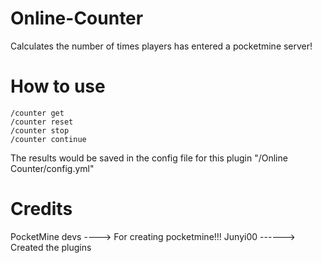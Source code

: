 Online-Counter
==============

Calculates the number of times players has entered a pocketmine server!

How to use
==========

    /counter get
    /counter reset
    /counter stop
    /counter continue
    
The results would be saved in the config file for this plugin "/Online Counter/config.yml"

Credits
=======

PocketMine devs ----> For creating pocketmine!!!
Junyi00 ------> Created the plugins
